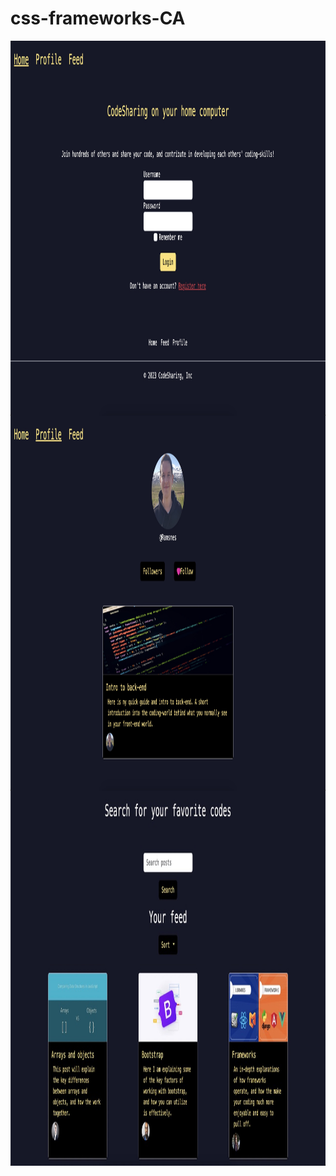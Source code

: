 # css-frameworks-CA

<a href="https://github.com/Ramsnes/projectExam1Private">
  <img align="center" src="/images/screenshots/home.jpeg" width="800" height="600" alt="#"  />
</a>
<a href="https://github.com/Ramsnes/projectExam1Private">
  <img align="center" src="/images/screenshots/profile.jpeg" width="800" height="600" alt="#"  />
</a>
<a href="https://github.com/Ramsnes/projectExam1Private">
  <img align="center" src="/images/screenshots/feed.jpeg" width="800" height="600" alt="#"  />
</a>

